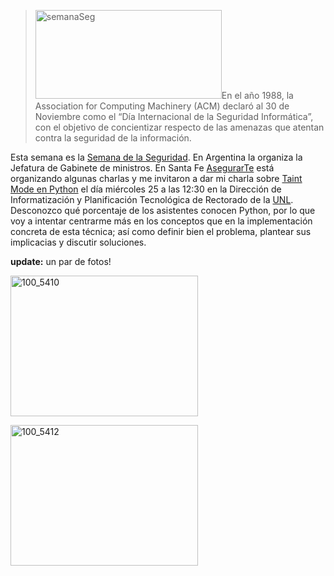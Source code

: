 <html><body><blockquote><img class="alignright size-full wp-image-1904" title="semanaSeg" src="/wp-content/uploads/2009/11/semanaSeg.jpg" alt="semanaSeg" width="298" height="142">En el año 1988, la Association for Computing Machinery (ACM) declaró al 30 de Noviembre como el “Día Internacional de la Seguridad Informática”, con el objetivo de concientizar respecto de las amenazas que atentan contra la seguridad de la información.</blockquote>

Esta semana es la <a href="https://seguridadinformatica.sgp.gob.ar" target="_blank">Semana de la Seguridad</a>. En Argentina la organiza la Jefatura de Gabinete de ministros. En Santa Fe <a href="http://www.asegurarte.com.ar/" target="_blank">AsegurarTe</a> está organizando algunas charlas y me invitaron a dar mi charla sobre <a href="http://www.juanjoconti.com.ar/2009/09/07/charla-taint-mode-en-python/" target="_blank">Taint Mode en Python</a> el día miércoles 25 a las 12:30 en la Dirección de Informatización y Planificación Tecnológica de Rectorado de la <a title="Universidad Nacional del Litoral" href="http://www.unl.edu.ar/" target="_blank">UNL</a>. Desconozco qué porcentaje de los asistentes conocen Python, por lo que voy a intentar centrarme más en los conceptos que en la implementación concreta de esta técnica; así como definir bien el problema, plantear sus implicacias y discutir soluciones.



<strong>update:</strong> un par de fotos!

<p style="text-align: left;"><img class="aligncenter size-medium wp-image-1914" title="100_5410" src="/wp-content/uploads/2009/11/100_5410-300x225.jpg" alt="100_5410" width="300" height="225"></p>

<p style="text-align: left;"><img class="aligncenter size-medium wp-image-1915" title="100_5412" src="/wp-content/uploads/2009/11/100_5412-300x225.jpg" alt="100_5412" width="300" height="225"></p></body></html>